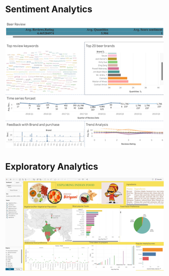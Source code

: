 # Sentiment Analytics 


![Image Alt](https://github.com/Archana016/PowerBI/blob/a5c520417ab281f9189abca87f6bbf6f09cadfab/Image%2030-06-24%20at%203.14%20PM.jpeg)


# Exploratory Analytics 

![Image Alt](https://github.com/Archana016/PowerBI/blob/b92296a3705efd0728e292a1a4ce749215217ceb/Image%2022-07-24%20at%2012.00%20PM.jpeg)
